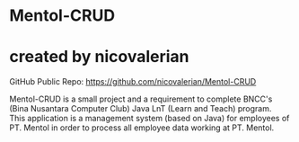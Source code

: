# Mentol-CRUD
# created by nicovalerian

GitHub Public Repo: https://github.com/nicovalerian/Mentol-CRUD

Mentol-CRUD is a small project and a requirement to complete BNCC's (Bina Nusantara Computer Club) Java LnT (Learn and Teach) program.\
This application is a management system (based on Java) for employees of PT. Mentol in order to process all employee data working at PT. Mentol.